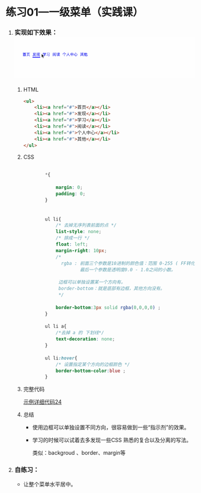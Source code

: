 # 练习01—一级菜单（实践课）

1. ### 实现如下效果：![](代码相关/imgs/ycd.gif)

   1. HTML
   
      ```html
      <ul>
          <li><a href="#">首页</a></li>
          <li><a href="#">发现</a></li>
          <li><a href="#">学习</a></li>
          <li><a href="#">阅读</a></li>
          <li><a href="#">个人中心</a></li>
          <li><a href="#">其他</a></li>
      </ul>
      ```
   
   2. CSS
   
      ```css
      
              *{
      
                  margin: 0;
                  padding: 0;
              }
      
      
              ul li{
                  /* 去掉无序列表前面的点 */
                  list-style: none;
                  /* 排成一行 */
                  float: left;
                  margin-right: 10px;
                  /*
                    rgba : 前面三个参数是10进制的颜色值：范围 0-255 ( FF转化为 10进制 最大为 255)。
                           最后一个参数是透明度0.0 - 1.0之间的小数。
      
                   边框可以单独设置某一个方向有。
                   border-bottom：就是底部有边框，其他方向没有。
                   */
      
                  border-bottom:3px solid rgba(0,0,0,0) ;
              }
      
              ul li a{
                  /*去掉 a 的 下划线*/
                  text-decoration: none;
              }
      
              ul li:hover{
                  /* 设置指定某个方向的边框颜色 */
                  border-bottom-color:blue ;
              }
      ```
   
      
   
   3. 完整代码
   
      [示例详细代码24](代码相关/demo24-primary-menu.html)
   
   4. 总结
   
      - 使用边框可以单独设置不同方向，很容易做到一些“指示剂”的效果。
   
      - 学习的时候可以试着去多发现一些CSS 熟悉的复合以及分离的写法。
   
        类似：backgroud 、border、margin等
   
2. ### 自练习：

   - 让整个菜单水平居中。

   

   

